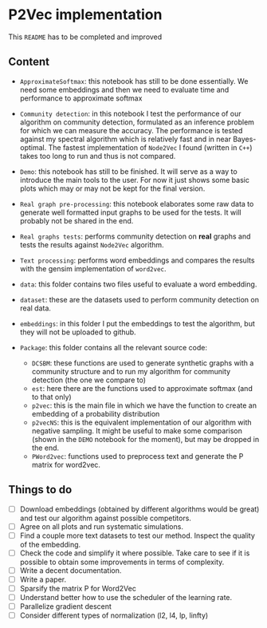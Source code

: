 # P2Vec implementation

This `README` has to be completed and improved


## Content

* `ApproximateSoftmax`: this notebook has still to be done essentially. We need some embeddings and then we need to evaluate time and performance to approximate softmax
* `Community detection`: in this notebook I test the performance of our algorithm on community detection, formulated as an inference problem for which we can measure the accuracy. The performance is tested against my spectral algorithm which is relatively fast and in near Bayes-optimal. The fastest implementation of `Node2Vec` I found (written in `C++`) takes too long to run and thus is not compared.
* `Demo`: this notebook has still to be finished. It will serve as a way to introduce the main tools to the user. For now it just shows some basic plots which may or may not be kept for the final version.
* `Real graph pre-processing`: this notebook elaborates some raw data to generate well formatted input graphs to be used for the tests. It will probably not be shared in the end.
* `Real graphs tests`: performs community detection on **real** graphs and tests the results against `Node2Vec` algorithm. 
* `Text processing`: performs word embeddings and compares the results with the gensim implementation of `word2vec`.
* `data`: this folder contains two files useful to evaluate a word embedding.
* `dataset`: these are the datasets used to perform community detection on real data.
* `embeddings`: in this folder I put the embeddings to test the algorithm, but they will not be uploaded to github.
* `Package`: this folder contains all the relevant source code:

    * `DCSBM`: these functions are used to generate synthetic graphs with a community structure and to run my algorithm for community detection (the one we compare to)
    * `est`: here there are the functions used to approximate softmax (and to that only)
    * `p2vec`: this is the main file in which we have the function to create an embedding of a probability distribution
    * `p2vecNS`: this is the equivalent implementation of our algorithm with negative sampling. It might be useful to make some comparison (shown in the `DEMO` notebook for the moment), but may be dropped in the end.
    * `PWord2vec`: functions used to preprocess text and generate the P matrix for word2vec.


## Things to do

- [ ] Download embeddings (obtained by different algorithms would be great) and test our algorithm against possible competitors.
- [ ] Agree on all plots and run systematic simulations.
- [ ] Find a couple more text datasets to test our method. Inspect the quality of the embedding.
- [ ] Check the code and simplify it where possible. Take care to see if it is possible to obtain some improvements in terms of complexity.
- [ ] Write a decent documentation.
- [ ] Write a paper.
- [ ] Sparsify the matrix P for Word2Vec
- [ ] Understand better how to use the scheduler of the learning rate.
- [ ] Parallelize gradient descent
- [ ] Consider different types of normalization (l2, l4, lp, linfty)
